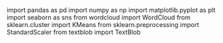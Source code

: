 import pandas as pd
import numpy as np
import matplotlib.pyplot as plt
import seaborn as sns
from wordcloud import WordCloud
from sklearn.cluster import KMeans
from sklearn.preprocessing import StandardScaler
from textblob import TextBlob
